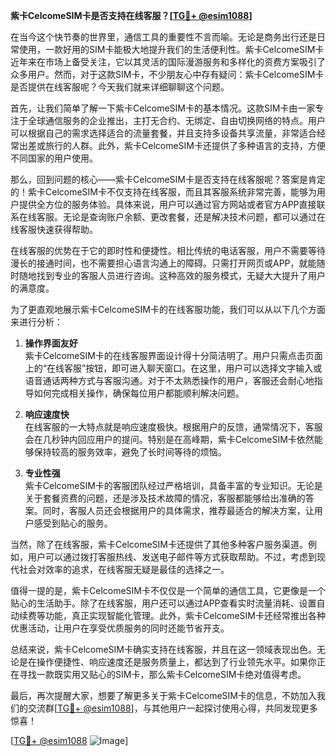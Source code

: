**紫卡CelcomeSIM卡是否支持在线客服？[[TG💪+ @esim1088](https://t.me/s/esim1088)]**

在当今这个快节奏的世界里，通信工具的重要性不言而喻。无论是商务出行还是日常使用，一款好用的SIM卡能极大地提升我们的生活便利性。紫卡CelcomeSIM卡近年来在市场上备受关注，它以其灵活的国际漫游服务和多样化的资费方案吸引了众多用户。然而，对于这款SIM卡，不少朋友心中存有疑问：紫卡CelcomeSIM卡是否提供在线客服呢？今天我们就来详细聊聊这个问题。

首先，让我们简单了解一下紫卡CelcomeSIM卡的基本情况。这款SIM卡由一家专注于全球通信服务的企业推出，主打无合约、无绑定、自由切换网络的特点。用户可以根据自己的需求选择适合的流量套餐，并且支持多设备共享流量，非常适合经常出差或旅行的人群。此外，紫卡CelcomeSIM卡还提供了多种语言的支持，方便不同国家的用户使用。

那么，回到问题的核心——紫卡CelcomeSIM卡是否支持在线客服呢？答案是肯定的！紫卡CelcomeSIM卡不仅支持在线客服，而且其客服系统非常完善，能够为用户提供全方位的服务体验。具体来说，用户可以通过官方网站或者官方APP直接联系在线客服。无论是查询账户余额、更改套餐，还是解决技术问题，都可以通过在线客服快速获得帮助。

在线客服的优势在于它的即时性和便捷性。相比传统的电话客服，用户不需要等待漫长的接通时间，也不需要担心语言沟通上的障碍。只需打开网页或APP，就能随时随地找到专业的客服人员进行咨询。这种高效的服务模式，无疑大大提升了用户的满意度。

为了更直观地展示紫卡CelcomeSIM卡的在线客服功能，我们可以从以下几个方面来进行分析：

1. **操作界面友好**  
   紫卡CelcomeSIM卡的在线客服界面设计得十分简洁明了。用户只需点击页面上的“在线客服”按钮，即可进入聊天窗口。在这里，用户可以选择文字输入或语音通话两种方式与客服沟通。对于不太熟悉操作的用户，客服还会耐心地指导如何完成相关操作，确保每位用户都能顺利解决问题。

2. **响应速度快**  
   在线客服的一大特点就是响应速度极快。根据用户的反馈，通常情况下，客服会在几秒钟内回应用户的提问。特别是在高峰期，紫卡CelcomeSIM卡依然能够保持较高的服务效率，避免了长时间等待的烦恼。

3. **专业性强**  
   紫卡CelcomeSIM卡的客服团队经过严格培训，具备丰富的专业知识。无论是关于套餐资费的问题，还是涉及技术故障的情况，客服都能够给出准确的答案。同时，客服人员还会根据用户的具体需求，推荐最适合的解决方案，让用户感受到贴心的服务。

当然，除了在线客服，紫卡CelcomeSIM卡还提供了其他多种客户服务渠道。例如，用户可以通过拨打客服热线、发送电子邮件等方式获取帮助。不过，考虑到现代社会对效率的追求，在线客服无疑是最佳的选择之一。

值得一提的是，紫卡CelcomeSIM卡不仅仅是一个简单的通信工具，它更像是一个贴心的生活助手。除了在线客服，用户还可以通过APP查看实时流量消耗、设置自动续费等功能，真正实现智能化管理。此外，紫卡CelcomeSIM卡还经常推出各种优惠活动，让用户在享受优质服务的同时还能节省开支。

总结来说，紫卡CelcomeSIM卡确实支持在线客服，并且在这一领域表现出色。无论是在操作便捷性、响应速度还是服务质量上，都达到了行业领先水平。如果你正在寻找一款既实用又贴心的SIM卡，那么紫卡CelcomeSIM卡绝对值得考虑。

最后，再次提醒大家，想要了解更多关于紫卡CelcomeSIM卡的信息，不妨加入我们的交流群[[TG💪+ @esim1088](https://t.me/s/esim1088)]，与其他用户一起探讨使用心得，共同发现更多惊喜！

[[TG💪+ @esim1088](https://t.me/s/esim1088) ![Image](https://i.postimg.cc/4NQfJmqS/Snipaste-2025-05-13-00-14-12.png)]